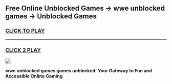 
## Free Online Unblocked Games → wwe unblocked games → Unblocked Games
<h3>
<a href="https://premium.freeplayer.one?title=wwe_unblocked_games&ref=21F">CLICK TO PLAY</a></h3>
<hr>

<h3>
<a href="https://premium.freeplayer.one?title=wwe_unblocked_games&ref=21F">CLICK 2 PLAY</a>
  
</h3>

<a href="https://premium.freeplayer.one?title=wwe_unblocked_games&ref=21F/"><img src="https://clearcache.store/games.png"></a>


**wwe unblocked games games unblocked: Your Gateway to Fun and Accessible Online Gaming**
